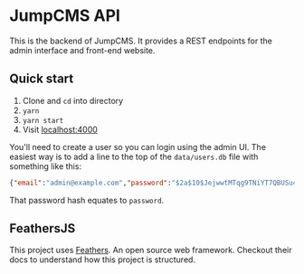 # JumpCMS API

This is the backend of JumpCMS. It provides a REST endpoints for the admin
interface and front-end website.

## Quick start

1. Clone and `cd` into directory
2. `yarn`
3. `yarn start`
4. Visit [localhost:4000](http://localhost:4000)

You'll need to create a user so you can login using the admin UI.
The easiest way is to add a line to the top of the `data/users.db` file with something like this:

``` JSON
{"email":"admin@example.com","password":"$2a$10$JejwwtMTqg9TNiYT7QBUSu4L0PxQwPjKGVhXjVVlsPvj2l7MKIEhq","_id":"BlL3r83dPLHoW5wY"}
```

That password hash equates to `password`.

## FeathersJS

This project uses [Feathers](http://feathersjs.com). An open source web
framework. Checkout their docs to understand how this project is structured.
